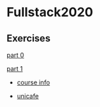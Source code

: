 # Fullstack2020

## Exercises
[part 0](https://github.com/lchz/Fullstack2020/tree/master/part0)

[part 1](https://github.com/lchz/Fullstack2020/tree/master/part1)

- [course info](https://github.com/lchz/Fullstack2020/tree/master/part1/courseinfo)

- [unicafe](https://github.com/lchz/Fullstack2020/tree/master/part1/unicafe)

